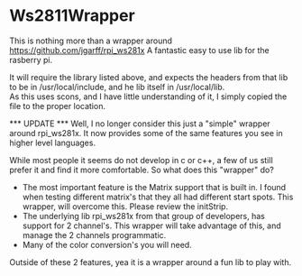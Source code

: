 # Ws2811Wrapper
This is nothing more than a wrapper around https://github.com/jgarff/rpi_ws281x  A fantastic easy to use lib for the rasberry pi.

It will require the library listed above, and expects the headers from that lib to be in /usr/local/include, and he lib itself in /usr/local/lib.  
As this uses scons, and I have little understanding of it, I simply copied the file to the proper location.

*** UPDATE ***
Well, I no longer consider this just a "simple" wrapper around rpi_ws281x. It now provides some of the same features you see in higher level languages.

While most people it seems do not develop in c or c++, a few of us still prefer it and find it more comfortable. So what does this "wrapper" do?

* The most important feature is the Matrix support that is built in.  I found when testing different matrix's that they all had different start spots.  This wrapper, will overcome this.  Please review the initStrip.
* The underlying lib rpi_ws281x from that group of developers, has support for 2 channel's.   This wrapper will take advantage of this, and manage the 2 channels programmatic. 
* Many of the color conversion's you will need.


Outside of these 2 features, yea it is a wrapper around a fun lib to play with.
